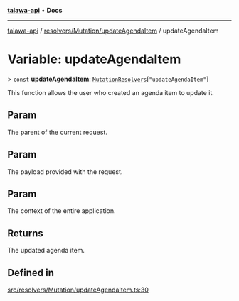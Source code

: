 [**talawa-api**](../../../../README.md) • **Docs**

***

[talawa-api](../../../../modules.md) / [resolvers/Mutation/updateAgendaItem](../README.md) / updateAgendaItem

# Variable: updateAgendaItem

\> `const` **updateAgendaItem**: [`MutationResolvers`](../../../../types/generatedGraphQLTypes/type-aliases/MutationResolvers.md)\[`"updateAgendaItem"`\]

This function allows the user who created an agenda item to update it.

## Param

The parent of the current request.

## Param

The payload provided with the request.

## Param

The context of the entire application.

## Returns

The updated agenda item.

## Defined in

[src/resolvers/Mutation/updateAgendaItem.ts:30](https://github.com/PalisadoesFoundation/talawa-api/blob/f1c816bca43cc03a8c1bd303394e2550a50db017/src/resolvers/Mutation/updateAgendaItem.ts#L30)
